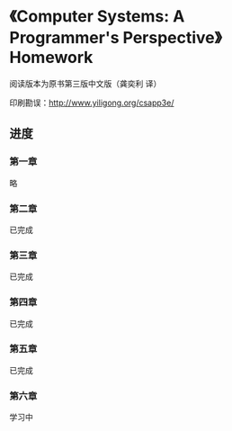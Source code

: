 # 《Computer Systems: A Programmer's Perspective》 Homework

阅读版本为原书第三版中文版（龚奕利 译）

印刷勘误：http://www.yiligong.org/csapp3e/

## 进度
### 第一章
略
### 第二章
已完成
### 第三章
已完成
### 第四章
已完成
### 第五章
已完成
### 第六章
学习中